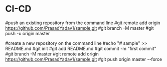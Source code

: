 # CI-CD
#push an existing repository from the command line
#git remote add origin https://github.com/PrasadYadav1/sample.git
#git branch -M master
#git push -u origin master

#create a new repository on the command line
#echo "# sample" >> README.md
#git init
#git add README.md
#git commit -m "first commit"
#git branch -M master
#git remote add origin https://github.com/PrasadYadav1/sample.git
#git push origin master --force
